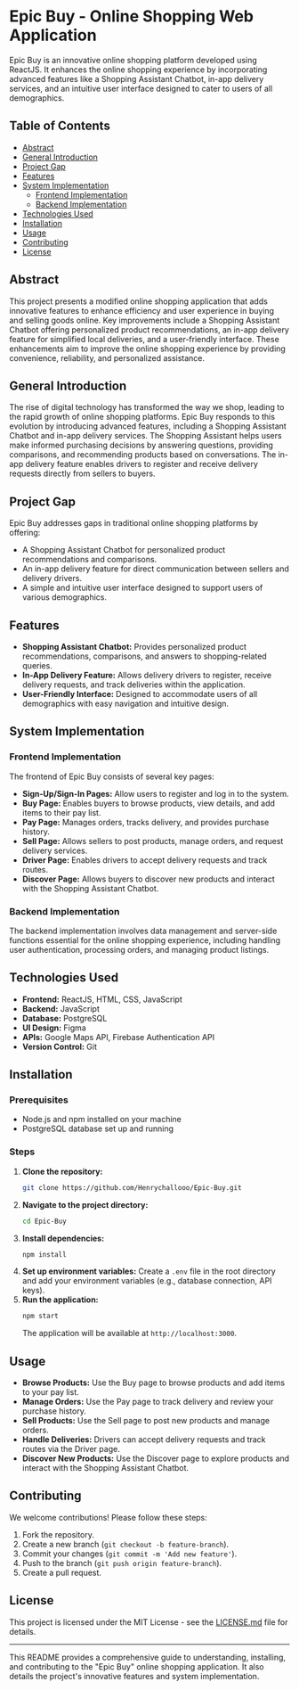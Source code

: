 
# Epic Buy - Online Shopping Web Application

Epic Buy is an innovative online shopping platform developed using ReactJS. It enhances the online shopping experience by incorporating advanced features like a Shopping Assistant Chatbot, in-app delivery services, and an intuitive user interface designed to cater to users of all demographics.

## Table of Contents
- [Abstract](#abstract)
- [General Introduction](#general-introduction)
- [Project Gap](#project-gap)
- [Features](#features)
- [System Implementation](#system-implementation)
  - [Frontend Implementation](#frontend-implementation)
  - [Backend Implementation](#backend-implementation)
- [Technologies Used](#technologies-used)
- [Installation](#installation)
- [Usage](#usage)
- [Contributing](#contributing)
- [License](#license)

## Abstract
This project presents a modified online shopping application that adds innovative features to enhance efficiency and user experience in buying and selling goods online. Key improvements include a Shopping Assistant Chatbot offering personalized product recommendations, an in-app delivery feature for simplified local deliveries, and a user-friendly interface. These enhancements aim to improve the online shopping experience by providing convenience, reliability, and personalized assistance.

## General Introduction
The rise of digital technology has transformed the way we shop, leading to the rapid growth of online shopping platforms. Epic Buy responds to this evolution by introducing advanced features, including a Shopping Assistant Chatbot and in-app delivery services. The Shopping Assistant helps users make informed purchasing decisions by answering questions, providing comparisons, and recommending products based on conversations. The in-app delivery feature enables drivers to register and receive delivery requests directly from sellers to buyers.

## Project Gap
Epic Buy addresses gaps in traditional online shopping platforms by offering:
- A Shopping Assistant Chatbot for personalized product recommendations and comparisons.
- An in-app delivery feature for direct communication between sellers and delivery drivers.
- A simple and intuitive user interface designed to support users of various demographics.

## Features
- **Shopping Assistant Chatbot:** Provides personalized product recommendations, comparisons, and answers to shopping-related queries.
- **In-App Delivery Feature:** Allows delivery drivers to register, receive delivery requests, and track deliveries within the application.
- **User-Friendly Interface:** Designed to accommodate users of all demographics with easy navigation and intuitive design.

## System Implementation

### Frontend Implementation
The frontend of Epic Buy consists of several key pages:
- **Sign-Up/Sign-In Pages:** Allow users to register and log in to the system.
- **Buy Page:** Enables buyers to browse products, view details, and add items to their pay list.
- **Pay Page:** Manages orders, tracks delivery, and provides purchase history.
- **Sell Page:** Allows sellers to post products, manage orders, and request delivery services.
- **Driver Page:** Enables drivers to accept delivery requests and track routes.
- **Discover Page:** Allows buyers to discover new products and interact with the Shopping Assistant Chatbot.

### Backend Implementation
The backend implementation involves data management and server-side functions essential for the online shopping experience, including handling user authentication, processing orders, and managing product listings.

## Technologies Used
- **Frontend:** ReactJS, HTML, CSS, JavaScript
- **Backend:** JavaScript
- **Database:** PostgreSQL
- **UI Design:** Figma
- **APIs:** Google Maps API, Firebase Authentication API
- **Version Control:** Git

## Installation

### Prerequisites
- Node.js and npm installed on your machine
- PostgreSQL database set up and running

### Steps
1. **Clone the repository:**
   ```bash
   git clone https://github.com/Henrychallooo/Epic-Buy.git
   ```
2. **Navigate to the project directory:**
   ```bash
   cd Epic-Buy
   ```
3. **Install dependencies:**
   ```bash
   npm install
   ```
4. **Set up environment variables:** Create a `.env` file in the root directory and add your environment variables (e.g., database connection, API keys).
5. **Run the application:**
   ```bash
   npm start
   ```
   The application will be available at `http://localhost:3000`.

## Usage
- **Browse Products:** Use the Buy page to browse products and add items to your pay list.
- **Manage Orders:** Use the Pay page to track delivery and review your purchase history.
- **Sell Products:** Use the Sell page to post new products and manage orders.
- **Handle Deliveries:** Drivers can accept delivery requests and track routes via the Driver page.
- **Discover New Products:** Use the Discover page to explore products and interact with the Shopping Assistant Chatbot.

## Contributing
We welcome contributions! Please follow these steps:
1. Fork the repository.
2. Create a new branch (`git checkout -b feature-branch`).
3. Commit your changes (`git commit -m 'Add new feature'`).
4. Push to the branch (`git push origin feature-branch`).
5. Create a pull request.

## License
This project is licensed under the MIT License - see the [LICENSE.md](LICENSE.md) file for details.

---

This README provides a comprehensive guide to understanding, installing, and contributing to the "Epic Buy" online shopping application. It also details the project's innovative features and system implementation.

